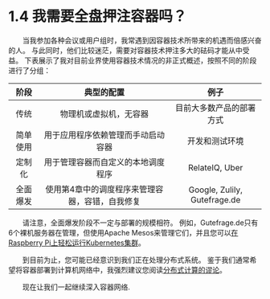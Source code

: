 # 1.4 我需要全盘押注容器吗？

&emsp;&emsp;当我参加各种会议或用户组时，我常遇到因容器技术所带来的机遇而倍感兴奋的人。 与此同时，他们比较迷茫，需要对容器技术押注多大的砝码才能从中受益。 下表展示了我对目前业界使用容器技术情况的非正式概述，按照不同的阶段进行了分组：

| 阶段 | 典型的配置 | 例子 |
| :---: | :----: | :----: |
| 传统 | 物理机或虚拟机，无容器 | 目前大多数产品的部署方式 |
|  简单使用  | 用于应用程序依赖管理而手动启动容器     | 开发和测试环境 |
|  定制化  | 用于管理容器而自定义的本地调度程序   | RelateIQ, Uber |
|  全面爆发  | 使用第4章中的调度程序来管理容器，容错，自我修复   | Google, Zulily, Gutefrage.de |

&emsp;&emsp;请注意，全面爆发阶段不一定与部署的规模相符。 例如，Gutefrage.de只有6个裸机服务器在管理，但使用Apache Mesos来管理它们，并且您可以[在Raspberry Pi上轻松运行Kubernetes集群](https://www.hanselman.com/blog/HowToBuildAKubernetesClusterWithARMRaspberryPiThenRunNETCoreOnOpenFaas.aspx)。

&emsp;&emsp;到目前为止，您可能已经意识到我们正在处理分布式系统。 鉴于我们通常希望将容器部署到计算机网络中，我强烈建议您阅读[分布式计算的谬论](https://en.wikipedia.org/wiki/Fallacies_of_distributed_computing)。

&emsp;&emsp;现在让我们一起继续深入容器网络.
